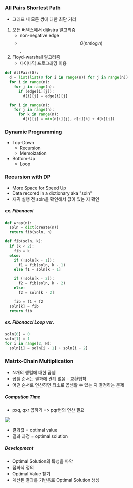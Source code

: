 ### All Pairs Shortest Path

- 그래프 내 모든 쌍에 대한 최단 거리

1. 모든 버텍스에서 dijkstra 알고리즘
   - non-negative edge
   - $$O(nm \log n)$$.
2. Floyd-warshall 알고리즘
   - 다이나믹 프로그래밍 이용

```python
def AllPair(G):
  d = list(list(0 for i in range(n)) for j in range(n))
  for i in range(n):
    for j in range(n):
      if (edge[i][j]):
        d[i][j] = edge[i][j]

  for i in range(n):
    for j in range(n):
      for k in range(n):
        d[i][j] = min(d[i][j], d[i][k] + d[k][j])
```

### Dynamic Programming

- Top-Down
  - Recursion
  - Memoization
- Bottom-Up
  - Loop

### Recursion with DP

- More Space for Speed Up
- Data recored in a dictionary aka "soln"
- 재귀 실행 전 soln을 확인해서 값이 있는 지 확인

##### ex. Fibonacci

```python
def wrap(n):
  soln = dict(create(n))
  return fib(soln, n)

def fib(soln, k):
  if (k < 2):
    fib = k
  else:
    if (!soln[k - 1]):
      f1 = fib(soln, k - 1)
    else f1 = soln[k - 1]

    if (!soln[k - 2]):
      f2 = fib(soln, k - 2)
    else:
      f2 = soln[k - 2]

    fib = f1 + f2
  soln[k] = fib
  return fib
```

##### ex. Fibonacci Loop ver.

```python
soln[0] = 0
soln[1] = 1
for i in range(2, N):
  soln[i] = soln[i - 1] + soln[i - 2]
```

### Matrix-Chain Multiplication

- N개의 행렬에 대한 곱셈
- 곱셈 순서는 결과에 관계 없음 - 교환법칙
- 어떤 순서로 연산하면 최소로 곱셈할 수 있는 지 결정하는 문제

##### Compution Time

- pxq, qxr 곱하기 => pqr번의 연산 필요

<img src="https://github.com/L-Hyun/L-Hyun.github.io/blob/main/assets/Algorithm/19-1.png?raw=true" />

- 결과값 = optimal value
- 결과 과정 = optimal solution

##### Development

- Optimal Solution의 특성을 파악
- 점화식 정의
- Optimal Value 찾기
- 계산된 결과를 기반응로 Optimal Solution 생성
